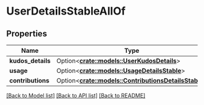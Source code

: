 # UserDetailsStableAllOf

## Properties

Name | Type | Description | Notes
------------ | ------------- | ------------- | -------------
**kudos_details** | Option<[**crate::models::UserKudosDetails**](UserKudosDetails.md)> |  | [optional]
**usage** | Option<[**crate::models::UsageDetailsStable**](UsageDetailsStable.md)> |  | [optional]
**contributions** | Option<[**crate::models::ContributionsDetailsStable**](ContributionsDetailsStable.md)> |  | [optional]

[[Back to Model list]](../README.md#documentation-for-models) [[Back to API list]](../README.md#documentation-for-api-endpoints) [[Back to README]](../README.md)


